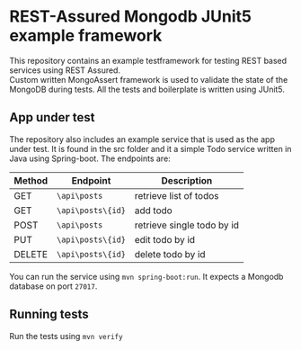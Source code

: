 # REST-Assured Mongodb JUnit5 example framework

This repository contains an example testframework for testing REST based services using REST Assured.  
Custom written MongoAssert framework is used to validate the state of the MongoDB during tests. All the tests and boilerplate is written using JUnit5.

## App under test

The repository also includes an example service that is used as the app under test. It is found in the src folder and it a simple Todo service written in Java using Spring-boot.
The endpoints are:

|Method |Endpoint         | Description              |
|------ |-----------------|--------------------------|
| GET   |`\api\posts`     |retrieve list of todos    |
| GET   |`\api\posts\{id}`|add todo                  | 
| POST  |`\api\posts`     |retrieve single todo by id| 
| PUT   |`\api\posts\{id}`|edit todo by id           | 
| DELETE|`\api\posts\{id}`|delete todo by id         | 

You can run the service using `mvn spring-boot:run`. It expects a Mongodb database on port `27017`.

## Running tests
Run the tests using `mvn verify`
